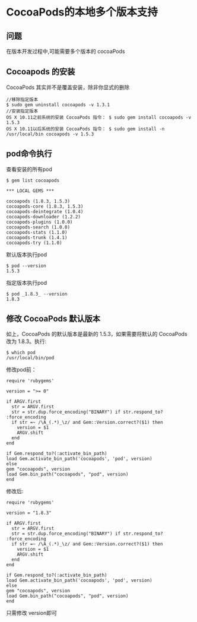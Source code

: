 # CocoaPods的本地多个版本支持

## 问题
在版本开发过程中,可能需要多个版本的 cocoaPods

## Cocoapods 的安装

CocoaPods 其实并不是覆盖安装，除非你显式的删除

```
//移除指定版本  
$ sudo gem uninstall cocoapods -v 1.3.1
//安装指定版本
OS X 10.11之前系统的安装 CocoaPods 指令： $ sudo gem install cocoapods -v 1.5.3
OS X 10.11以后系统的安装 CocoaPods 指令： $ sudo gem install -n /usr/local/bin cocoapods -v 1.5.3
```

## pod命令执行
查看安装的所有pod
```
$ gem list cocoapods

*** LOCAL GEMS ***

cocoapods (1.8.3, 1.5.3)
cocoapods-core (1.8.3, 1.5.3)
cocoapods-deintegrate (1.0.4)
cocoapods-downloader (1.2.2)
cocoapods-plugins (1.0.0)
cocoapods-search (1.0.0)
cocoapods-stats (1.1.0)
cocoapods-trunk (1.4.1)
cocoapods-try (1.1.0)
```

默认版本执行pod
```
$ pod --version
1.5.3
```

指定版本执行pod
```
$ pod _1.8.3_ --version
1.8.3
```

## 修改 CocoaPods 默认版本

如上，CocoaPods 的默认版本是最新的 1.5.3，如果需要将默认的 CocoaPods 改为 1.8.3。执行:

```
$ which pod
/usr/local/bin/pod
```

修改pod前：

```
require 'rubygems'

version = ">= 0"

if ARGV.first
  str = ARGV.first
  str = str.dup.force_encoding("BINARY") if str.respond_to? :force_encoding
  if str =~ /\A_(.*)_\z/ and Gem::Version.correct?($1) then
    version = $1
    ARGV.shift
  end
end

if Gem.respond_to?(:activate_bin_path)
load Gem.activate_bin_path('cocoapods', 'pod', version)
else
gem "cocoapods", version
load Gem.bin_path("cocoapods", "pod", version)
end
```

修改后:

```
require 'rubygems'

version = "1.8.3"

if ARGV.first
  str = ARGV.first
  str = str.dup.force_encoding("BINARY") if str.respond_to? :force_encoding
  if str =~ /\A_(.*)_\z/ and Gem::Version.correct?($1) then
    version = $1
    ARGV.shift
  end
end

if Gem.respond_to?(:activate_bin_path)
load Gem.activate_bin_path('cocoapods', 'pod', version)
else
gem "cocoapods", version
load Gem.bin_path("cocoapods", "pod", version)
end
```

只需修改 version即可






